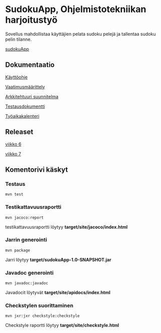 # SudokuApp, Ohjelmistotekniikan harjoitustyö

Sovellus mahdollistaa käyttäjien pelata sudoku pelejä ja tallentaa sudoku pelin tilanne.

[sudokuApp](https://github.com/HegePI/ot-harjoitustyo/tree/master/sudokuapp)

## Dokumentaatio

[Käyttöohje](https://github.com/HegePI/ot-harjoitustyo/blob/master/dokumentaatio/kaytto_ohje.md)

[Vaatimusmäärittely](https://github.com/HegePI/ot-harjoitustyo/blob/master/dokumentaatio/vaatimusmaarittely.md)

[Arkkitehtuuri suunnitelma](https://github.com/HegePI/ot-harjoitustyo/blob/master/dokumentaatio/arkkitehtuuri.md)

[Testausdokumentti](https://github.com/HegePI/ot-harjoitustyo/blob/master/dokumentaatio/testausdokumentti.md)

[Työaikakalenteri](https://github.com/HegePI/ot-harjoitustyo/blob/master/dokumentaatio/tyoaikakalenteri.md)

## Releaset

[viikko 6](https://github.com/HegePI/ot-harjoitustyo/releases/tag/1.0)

[viikko 7](https://github.com/HegePI/ot-harjoitustyo/releases/tag/2.0)

## Komentorivi käskyt

### Testaus
`mvn test`

### Testikattavuusraportti
`mvn jacoco:report`

testikattavuusraportti löytyy **target/site/jacoco/index.html**

### Jarrin generointi
`mvn package`

Jarri löytyy **target/sudokuApp-1.0-SNAPSHOT.jar**

### Javadoc generointi
`mvn javadoc:javadoc`

Javadocit löytyvät **target/site/apidocs/index.html**

### Checkstylen suorittaminen
`mvn jxr:jxr checkstyle:checkstyle`

Checkstyle raportti löytyy **target/site/checkstyle.html**




